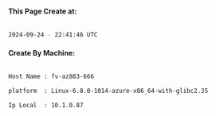 
   
#### This Page Create at:

```bash

2024-09-24 - 22:41:46 UTC

```

#### Create By Machine:

```bash

Host Name : fv-az883-666

platform  : Linux-6.8.0-1014-azure-x86_64-with-glibc2.35

Ip Local  : 10.1.0.87

```

